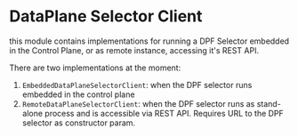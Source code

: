 # DataPlane Selector Client

this module contains implementations for running a DPF Selector embedded in the Control Plane, or as remote instance,
accessing it's REST API.

There are two implementations at the moment:
1. `EmbeddedDataPlaneSelectorClient`: when the DPF selector runs embedded in the control plane
2. `RemoteDataPlaneSelectorClient`: when the DPF selector runs as stand-alone process and is accessible via REST API. 
   Requires URL to the DPF selector as constructor param.  